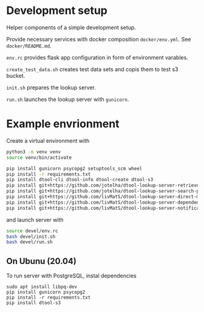 # Development setup

Helper components of a simple development setup.

Provide necessary services with docker composition `docker/env.yml`. 
See `docker/README.md`.

`env.rc` provides flask app configuration in form of environment varables.

`create_test_data.sh` creates test data sets and copis them to test s3 bucket.

`init.sh` prepares the lookup server.

`run.sh` launches the lookup server with `gunicorn`.

# Example envrionment

Create a virtual environment with

```bash
python3 -m venv venv
source venv/bin/activate

pip install gunicorn psycopg2 setuptools_scm wheel
pip install -r requirements.txt
pip install dtool-cli dtool-info dtool-create dtool-s3
pip install git+https://github.com/jotelha/dtool-lookup-server-retrieve-plugin-mongo.git@main
pip install git+https://github.com/jotelha/dtool-lookup-server-search-plugin-mongo.git@main
pip install git+https://github.com/livMatS/dtool-lookup-server-direct-mongo-plugin.git@main
pip install git+https://github.com/livMatS/dtool-lookup-server-dependency-graph-plugin.git@main
pip install git+https://github.com/livMatS/dtool-lookup-server-notification-plugin.git@main
```

and launch server with

```bash
source devel/env.rc
bash devel/init.sh
bash devel/run.sh
```

## On Ubunu (20.04)

To run server with PostgreSQL, instal dependencies 

```
sudo apt install libpq-dev
pip install gunicorn psycopg2
pip install -r requirements.txt 
pip install dtool-s3
```
